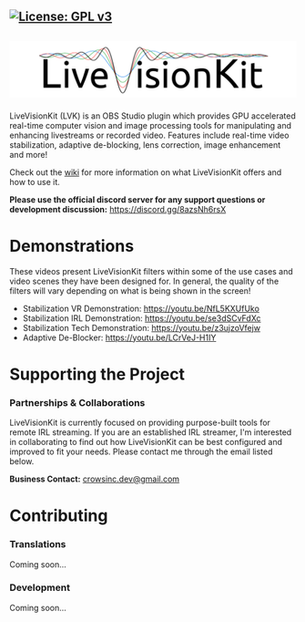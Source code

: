 [![License: GPL v3](https://img.shields.io/badge/License-GPLv3-blue.svg)](https://www.gnu.org/licenses/gpl-3.0)
---------------
![LiveVisionKit](/Assets/LiveVisionKit_Logo.png)
---------------
LiveVisionKit (LVK) is an OBS Studio plugin which provides GPU accelerated real-time computer vision and image processing tools for manipulating and enhancing livestreams or recorded video. Features include real-time video stabilization, adaptive de-blocking, lens correction, image enhancement and more!

Check out the [wiki](https://github.com/Crowsinc/LiveVisionKit/wiki) for more information on what LiveVisionKit offers and how to use it.

**Please use the official discord server for any support questions or development discussion:** https://discord.gg/8azsNh6rsX

# Demonstrations
These videos present LiveVisionKit filters within some of the use cases and video scenes they have been designed for. In general, the quality of the filters will vary depending on what is being shown in the screen!

 * Stabilization VR Demonstration: https://youtu.be/NfL5KXUfUko
 * Stabilization IRL Demonstration: https://youtu.be/se3dSCvFdXc
 * Stabilization Tech Demonstration: https://youtu.be/z3ujzoVfejw
 * Adaptive De-Blocker: https://youtu.be/LCrVeJ-H1IY

# Supporting the Project
### Partnerships & Collaborations
LiveVisionKit is currently focused on providing purpose-built tools for remote IRL streaming. If you are an established IRL streamer, I'm interested in collaborating to find out how LiveVisionKit can be best configured and improved to fit your needs. Please contact me through the email listed below. 

**Business Contact:** crowsinc.dev@gmail.com

# Contributing
### Translations
Coming soon...

### Development
Coming soon...

